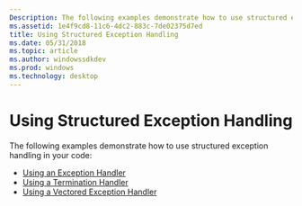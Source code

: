 ```yaml
---
Description: The following examples demonstrate how to use structured exception handling in your code
ms.assetid: 1e4f9cd8-11c6-4dc2-883c-7de02375d7ed
title: Using Structured Exception Handling
ms.date: 05/31/2018
ms.topic: article
ms.author: windowssdkdev
ms.prod: windows
ms.technology: desktop
---
```


# Using Structured Exception Handling

The following examples demonstrate how to use structured exception handling in your code:

-   [Using an Exception Handler](using-an-exception-handler.md)
-   [Using a Termination Handler](using-a-termination-handler.md)
-   [Using a Vectored Exception Handler](using-a-vectored-exception-handler.md)

 

 



